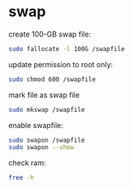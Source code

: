 # swap



create 100-GB swap file:
```bash
sudo fallocate -l 100G /swapfile
```

update permission to root only:
```bash
sudo chmod 600 /swapfile
```

mark file as swap file
```bash
sudo mkswap /swapfile
```

enable swapfile:
```bash
sudo swapon /swapfile
sudo swapon --show
```

check ram:
```bash
free -h
```







